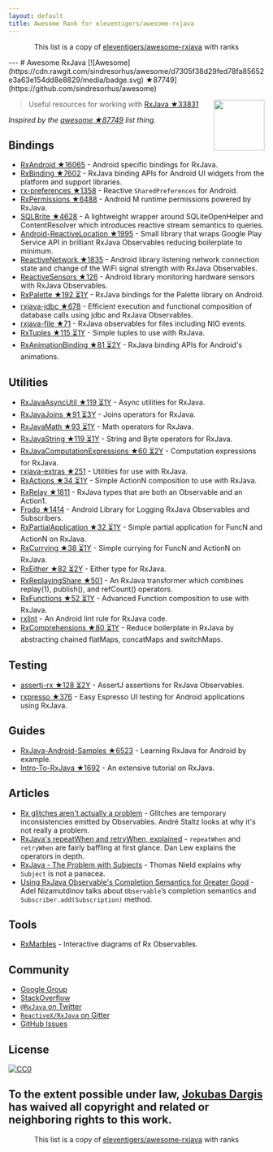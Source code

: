 ```yaml
---
layout: default
title: Awesome Rank for eleventigers/awesome-rxjava
---
```


<p align="center">
	This list is a copy of <a href="https://github.com/eleventigers/awesome-rxjava">eleventigers/awesome-rxjava</a> with ranks
</p>
---
# Awesome RxJava [![Awesome](https://cdn.rawgit.com/sindresorhus/awesome/d7305f38d29fed78fa85652e3a63e154dd8e8829/media/badge.svg) ★87749](https://github.com/sindresorhus/awesome)

[<img src="http://reactivex.io/assets/Rx_Logo_S.png" align="right" width="100">](http://reactivex.io/)

> Useful resources for working with [RxJava ★33831](https://github.com/ReactiveX/RxJava)

*Inspired by the [awesome ★87749](https://github.com/sindresorhus/awesome) list thing.*

## Bindings

* [RxAndroid ★16065](https://github.com/ReactiveX/RxAndroid) - Android specific bindings for RxJava.
* [RxBinding ★7602](https://github.com/JakeWharton/RxBinding) - RxJava binding APIs for Android UI widgets from the platform and support libraries.
* [rx-preferences ★1358](https://github.com/f2prateek/rx-preferences) - Reactive `SharedPreferences` for Android.
* [RxPermissions ★6488](https://github.com/tbruyelle/RxPermissions) - Android M runtime permissions powered by RxJava.
* [SQLBrite ★4628](https://github.com/square/sqlbrite) - A lightweight wrapper around SQLiteOpenHelper and ContentResolver which introduces reactive stream semantics to queries.
* [Android-ReactiveLocation ★1995](https://github.com/mcharmas/Android-ReactiveLocation) - Small library that wraps Google Play Service API in brilliant RxJava Observables reducing boilerplate to minimum.
* [ReactiveNetwork ★1835](https://github.com/pwittchen/ReactiveNetwork) - Android library listening network connection state and change of the WiFi signal strength with RxJava Observables.
* [ReactiveSensors ★126](https://github.com/pwittchen/ReactiveSensors) - Android library monitoring hardware sensors with RxJava Observables.
* [RxPalette ★192 ⏳1Y](https://github.com/hzsweers/RxPalette) - RxJava bindings for the Palette library on Android.
* [rxjava-jdbc ★678](https://github.com/davidmoten/rxjava-jdbc) - Efficient execution and functional composition of database calls using jdbc and RxJava Observables.
* [rxjava-file ★71](https://github.com/davidmoten/rxjava-file) - RxJava observables for files including NIO events.
* [RxTuples ★115 ⏳1Y](https://github.com/pakoito/RxTuples) - Simple tuples to use with RxJava.
* [RxAnimationBinding ★81 ⏳2Y](https://github.com/blipinsk/RxAnimationBinding) - RxJava binding APIs for Android's animations.

## Utilities
* [RxJavaAsyncUtil ★119 ⏳1Y](https://github.com/ReactiveX/RxJavaAsyncUtil) - Async utilities for RxJava.
* [RxJavaJoins ★91 ⏳3Y](https://github.com/ReactiveX/RxJavaJoins) - Joins operators for RxJava.
* [RxJavaMath ★93 ⏳1Y](https://github.com/ReactiveX/RxJavaMath) - Math operators for RxJava.
* [RxJavaString ★119 ⏳1Y](https://github.com/ReactiveX/RxJavaString) - 
String and Byte operators for RxJava.
* [RxJavaComputationExpressions ★60 ⏳2Y](https://github.com/ReactiveX/RxJavaComputationExpressions) - Computation expressions for RxJava.
* [rxjava-extras ★251](https://github.com/davidmoten/rxjava-extras) - Utilities for use with RxJava.
* [RxActions ★34 ⏳1Y](https://github.com/pakoito/RxActions) - Simple ActionN composition to use with RxJava.
* [RxRelay ★1811](https://github.com/JakeWharton/RxRelay) - RxJava types that are both an Observable and an Action1.
* [Frodo ★1414](https://github.com/android10/frodo) - Android Library for Logging RxJava Observables and Subscribers.
* [RxPartialApplication ★32 ⏳1Y](https://github.com/pakoito/RxPartialApplication) - Simple partial application for FuncN and ActionN on RxJava.
* [RxCurrying ★38 ⏳1Y](https://github.com/pakoito/RxCurrying) - Simple currying for FuncN and ActionN on RxJava.
* [RxEither ★82 ⏳2Y](https://github.com/eleventigers/rxeither) - Either type for RxJava.
* [RxReplayingShare ★501](https://github.com/JakeWharton/RxReplayingShare) - An RxJava transformer which combines replay(1), publish(), and refCount() operators.
* [RxFunctions ★52 ⏳1Y](https://github.com/pakoito/RxFunctions) - Advanced Function composition to use with RxJava.
* [rxlint](https://bitbucket.org/littlerobots/rxlint) - An Android lint rule for RxJava code.
* [RxComprehensions ★80 ⏳1Y](https://github.com/pakoito/RxComprehensions) - Reduce boilerplate in RxJava by abstracting chained flatMaps, concatMaps and switchMaps.

## Testing
* [assertj-rx ★128 ⏳2Y](https://github.com/ribot/assertj-rx) - AssertJ assertions for RxJava Observables.
* [rxpresso ★376](https://github.com/novoda/rxpresso) - Easy Espresso UI testing for Android applications using RxJava.

## Guides

* [RxJava-Android-Samples ★6523](https://github.com/kaushikgopal/RxJava-Android-Samples) - Learning RxJava for Android by example.
* [Intro-To-RxJava ★1692](https://github.com/Froussios/Intro-To-RxJava) - An extensive tutorial on RxJava.

## Articles

* [Rx glitches aren't actually a problem](http://staltz.com/rx-glitches-arent-actually-a-problem.html) - Glitches are temporary inconsistencies emitted by Observables. André Staltz looks at why it's not really a problem.
* [RxJava's repeatWhen and retryWhen, explained](http://blog.danlew.net/2016/01/25/rxjavas-repeatwhen-and-retrywhen-explained/) - `repeatWhen` and `retryWhen` are fairly baffling at first glance. Dan Lew explains the operators in depth.
* [RxJava - The Problem with Subjects](http://tomstechnicalblog.blogspot.co.uk/2016/03/rxjava-problem-with-subjects.html) - Thomas Nield explains why `Subject` is not a panacea.
* [Using RxJava Observable's Completion Semantics for Greater Good](https://adelnizamutdinov.github.io/blog/2015/01/23/using-rxjavas-observable-semantics-for-greater-good/) - Adel Nizamutdinov talks about `Observable`’s completion semantics and `Subscriber.add(Subscription)` method.

## Tools

* [RxMarbles](http://rxmarbles.com/) - Interactive diagrams of Rx Observables.

## Community

* [Google Group](http://groups.google.com/d/forum/rxjava)
* [StackOverflow](http://stackoverflow.com/search?q=rx-java)
* [`@RxJava` on Twitter](http://twitter.com/RxJava)
* [`ReactiveX/RxJava` on Gitter](https://gitter.im/ReactiveX/RxJava)
* [GitHub Issues](https://github.com/ReactiveX/RxJava/issues)

## License

[![CC0](https://i.creativecommons.org/p/zero/1.0/88x31.png)](https://creativecommons.org/publicdomain/zero/1.0/)

To the extent possible under law, [Jokubas Dargis](http://jokubasdargis.net/) has waived all copyright and related or neighboring rights to this work.
---
<p align="center">
	This list is a copy of <a href="https://github.com/eleventigers/awesome-rxjava">eleventigers/awesome-rxjava</a> with ranks
</p>
